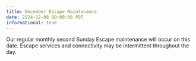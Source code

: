 ```yaml
---
title: December Escape Maintenance 
date: 2024-12-08 00:00:00 PDT
informational: true
---
```


Our regular monthly second Sunday Escape maintenance will occur on this date. Escape services and connectivity may be intermittent throughout the day.
